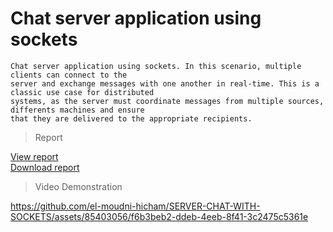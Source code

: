 # Chat server application using sockets

```
Chat server application using sockets. In this scenario, multiple clients can connect to the 
server and exchange messages with one another in real-time. This is a classic use case for distributed
systems, as the server must coordinate messages from multiple sources, differents machines and ensure 
that they are delivered to the appropriate recipients.
```
> Report 

[View report](https://docs.google.com/viewer?url=https://github.com/el-moudni-hicham/SERVER_CHAT_WITH_SOCKETS/files/11011476/Programmation_Distribu_e_et_Middlewares_TP1.pdf)
<br/>
[Download report](https://github.com/el-moudni-hicham/SERVER_CHAT_WITH_SOCKETS/files/11011476/Programmation_Distribu_e_et_Middlewares_TP1.pdf)

> Video Demonstration 

https://github.com/el-moudni-hicham/SERVER-CHAT-WITH-SOCKETS/assets/85403056/f6b3beb2-ddeb-4eeb-8f41-3c2475c5361e

